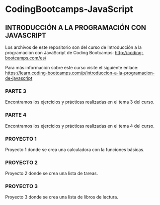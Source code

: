 # CodingBootcamps-JavaScript
 ## INTRODUCCIÓN A LA PROGRAMACIÓN CON JAVASCRIPT

 Los archivos de este repositorio son del curso de Introducción a la programación con JavaScript de Coding Bootcamps: http://coding-bootcamps.com/es/ 

 Para más información sobre este curso visite el siguiente enlace: https://learn.coding-bootcamps.com/p/introduccion-a-la-programacion-de-javascript 

 ### PARTE 3
 Encontramos los ejercicios y prácticas realizadas en el tema 3 del curso.

 ### PARTE 4
 Encontramos los ejercicios y prácticas realizadas en el tema 4 del curso.

 ### PROYECTO 1
 Proyecto 1 donde se crea una calculadora con la funciones básicas.

 ### PROYECTO 2
 Proyecto 2 donde se crea una lista de tareas.

 ### PROYECTO 3
 Proyecto 3 donde se crea una lista de libros de lectura.



